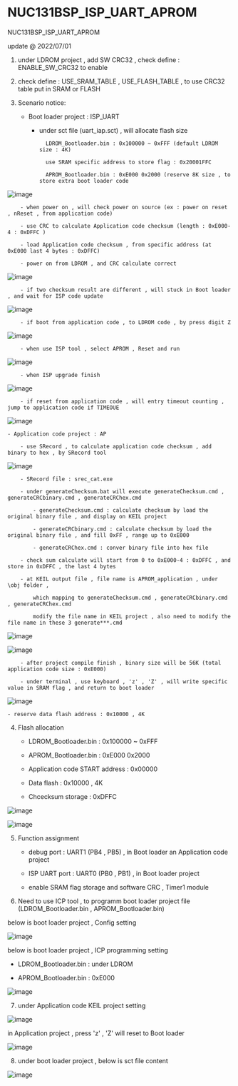 # NUC131BSP_ISP_UART_APROM
 NUC131BSP_ISP_UART_APROM

update @ 2022/07/01

1. under LDROM project , add SW CRC32  , check define : ENABLE_SW_CRC32 to enable

2. check define : USE_SRAM_TABLE , USE_FLASH_TABLE , to use CRC32 table put in SRAM or FLASH

3. Scenario notice:

	- Boot loader project : ISP_UART 
	
		- under sct file (uart_iap.sct) , will allocate flash size 
		
				LDROM_Bootloader.bin : 0x100000 ~ 0xFFF (default LDROM size : 4K)
				
				use SRAM specific address to store flag : 0x20001FFC
			
				APROM_Bootloader.bin : 0xE000 0x2000 (reserve 8K size , to store extra boot loader code 

![image](https://github.com/released/NUC131BSP_ISP_UART_APROM/blob/main/LDROM_KEIL_sct.jpg)		
	
		- when power on , will check power on source (ex : power on reset , nReset , from application code)
	
		- use CRC to calculate Application code checksum (length : 0xE000-4 : 0xDFFC )
		
		- load Application code checksum , from specific address (at 0xE000 last 4 bytes : 0xDFFC)
		
		- power on from LDROM , and CRC calculate correct		

![image](https://github.com/released/NUC131BSP_ISP_UART_APROM/blob/main/boot_from_LDROM_to_APROM.jpg)
				
		- if two checksum result are different , will stuck in Boot loader , and wait for ISP code update
		
![image](https://github.com/released/NUC131BSP_ISP_UART_APROM/blob/main/LDROM_checksum_err.jpg)		
		
		- if boot from application code , to LDROM code , by press digit Z

![image](https://github.com/released/NUC131BSP_ISP_UART_APROM/blob/main/APROM_press_Z_to_LDROM.jpg)	

		- when use ISP tool , select APROM , Reset and run 
		
![image](https://github.com/released/NUC131BSP_ISP_UART_APROM/blob/main/ISP_connect.jpg)

		- when ISP upgrade finish 
		
![image](https://github.com/released/NUC131BSP_ISP_UART_APROM/blob/main/LDROM_upgrade_finish.jpg)

		- if reset from application code , will entry timeout counting , jump to application code if TIMEOUE		

![image](https://github.com/released/NUC131BSP_ISP_UART_APROM/blob/main/APROM_press_Z_timeout.jpg)

	
	- Application code project : AP
	
		- use SRecord , to calculate application code checksum , add binary to hex , by SRecord tool

![image](https://github.com/released/NUC131BSP_ISP_UART_APROM/blob/main/APROM_KEIL_checksum_calculate.jpg)
	
		- SRecord file : srec_cat.exe 

		- under generateChecksum.bat will execute generateChecksum.cmd , generateCRCbinary.cmd , generateCRChex.cmd
	
			- generateChecksum.cmd : calculate checksum by load the original binary file , and display on KEIL project
		
			- generateCRCbinary.cmd : calculate checksum by load the original binary file , and fill 0xFF , range up to 0xE000
		
			- generateCRChex.cmd : conver binary file into hex file
		
		- check sum calculate will start from 0 to 0xE000-4 : 0xDFFC , and store in 0xDFFC , the last 4 bytes 
		
		- at KEIL output file , file name is APROM_application , under \obj folder , 
	
			which mapping to generateChecksum.cmd , generateCRCbinary.cmd , generateCRChex.cmd
	
			modify the file name in KEIL project , also need to modify the file name in these 3 generate***.cmd

![image](https://github.com/released/NUC131BSP_ISP_UART_APROM/blob/main/APROM_KEIL_output_file.jpg)

![image](https://github.com/released/NUC131BSP_ISP_UART_APROM/blob/main/APROM_SRecord_cmd_file.jpg)
		
		- after project compile finish , binary size will be 56K (total application code size : 0xE000)
		
		- under terminal , use keyboard , 'z' , 'Z' , will write specific value in SRAM flag , and return to boot loader
	
![image](https://github.com/released/NUC131BSP_ISP_UART_APROM/blob/main/KEIL_SRAM_alloction_for_LDROM_APOM.jpg)
			
	- reserve data flash address : 0x10000 , 4K
	
4. Flash allocation

	- LDROM_Bootloader.bin : 0x100000 ~ 0xFFF
	
	- APROM_Bootloader.bin : 0xE000 0x2000
	
	- Application code START address : 0x00000
	
	- Data flash : 0x10000 , 4K
	
	- Chcecksum storage : 0xDFFC

![image](https://github.com/released/NUC131BSP_ISP_UART_APROM/blob/main/FLASH_calculate.jpg)
	
![image](https://github.com/released/NUC131BSP_ISP_UART_APROM/blob/main/FLASH_allocation.jpg)
	
5. Function assignment

	- debug port : UART1 (PB4 , PB5) , in Boot loader an Application code project
	
	- ISP UART port : UART0 (PB0 , PB1) , in Boot loader project
	
	- enable SRAM flag storage and software CRC , Timer1 module
	
6. Need to use ICP tool , to programm boot loader project file (LDROM_Bootloader.bin , APROM_Bootloader.bin)

below is boot loader project , Config setting 

![image](https://github.com/released/NUC131BSP_ISP_UART_APROM/blob/main/LDROM_ICP_config.jpg)

below is boot loader project , ICP programming setting 

- LDROM_Bootloader.bin : under LDROM

- APROM_Bootloader.bin : 0xE000

![image](https://github.com/released/NUC131BSP_ISP_UART_APROM/blob/main/LDROM_ICP_update.jpg)

7. under Application code KEIL project setting 

![image](https://github.com/released/NUC131BSP_ISP_UART_APROM/blob/main/APROM_KEIL_checksum_calculate.jpg)

in Application project , press 'z' , 'Z' will reset to Boot loader 

![image](https://github.com/released/NUC131BSP_ISP_UART_APROM/blob/main/APROM_press_Z.jpg)

8. under boot loader project , below is sct file content

![image](https://github.com/released/NUC131BSP_ISP_UART_APROM/blob/main/LDROM_KEIL_sct.jpg)
